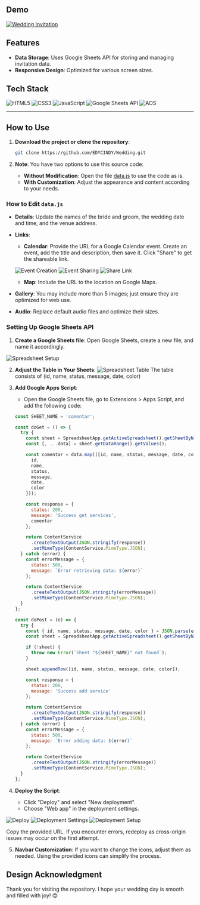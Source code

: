 ## Demo

[![Wedding Invitation](https://img.shields.io/badge/Demo-Wedding%20Invitation-blue?style=for-the-badge&logoColor=white)](https://edycindy.github.io/Wedding/?to=EDY%20CINDY)


## Features

- **Data Storage**: Uses Google Sheets API for storing and managing invitation data.
- **Responsive Design**: Optimized for various screen sizes.

## Tech Stack

![HTML5](https://img.shields.io/badge/HTML5-E34F26?style=for-the-badge&logo=html5&logoColor=white)
![CSS3](https://img.shields.io/badge/CSS3-1572B6?style=for-the-badge&logo=css3&logoColor=white)
![JavaScript](https://img.shields.io/badge/JavaScript-F7DF1E?style=for-the-badge&logo=javascript&logoColor=black)
![Google Sheets API](https://img.shields.io/badge/Google%20Sheets%20API-34A853?style=for-the-badge&logo=googlesheets&logoColor=white)
![AOS](https://img.shields.io/badge/AOS-Animate%20On%20Scroll-38B2AC?style=for-the-badge)

<hr/>

## How to Use

1. **Download the project or clone the repository**:
    ```bash
    git clone https://github.com/EDYCINDY/Wedding.git
    ```

2. **Note**: You have two options to use this source code:
    - **Without Modification**: Open the
      file [data.js](https://github.com/EDYCINDY/Wedding/blob/main/src/assets/data/data.js) to use the
      code as is.
    - **With Customization**: Adjust the appearance and content according to your needs.

### How to Edit `data.js`

- **Details**: Update the names of the bride and groom, the wedding date and time, and the venue address.
- **Links**:
    - **Calendar**: Provide the URL for a Google Calendar event. Create an event, add the title and description, then
      save it. Click "Share" to get the shareable link.

  ![Event Creation](src/assets/images/readme1.png)
  ![Event Sharing](src/assets/images/readme2.png)
  ![Share Link](src/assets/images/readme3.png)

    - **Map**: Include the URL to the location on Google Maps.
- **Gallery**: You may include more than 5 images; just ensure they are optimized for web use.
- **Audio**: Replace default audio files and optimize their sizes.

### Setting Up Google Sheets API

1. **Create a Google Sheets file**: Open Google Sheets, create a new file, and name it accordingly.

![Spreadsheet Setup](src/assets/images/readme4.png)

2. **Adjust the Table in Your Sheets**:
   ![Spreadsheet Table](src/assets/images/readme5.png)
   The table consists of (id, name, status, message, date, color)

4. **Add Google Apps Script**:
    - Open the Google Sheets file, go to Extensions > Apps Script, and add the following code:

    ```javascript
    const SHEET_NAME = 'comentar';

    const doGet = () => {
      try {
        const sheet = SpreadsheetApp.getActiveSpreadsheet().getSheetByName(SHEET_NAME);
        const [, ...data] = sheet.getDataRange().getValues();

        const comentar = data.map(([id, name, status, message, date, color]) => ({
          id,
          name,
          status,
          message,
          date,
          color
        }));

        const response = {
          status: 200,
          message: 'Success get services',
          comentar
        };

        return ContentService
          .createTextOutput(JSON.stringify(response))
          .setMimeType(ContentService.MimeType.JSON);
      } catch (error) {
        const errorMessage = {
          status: 500,
          message: `Error retrieving data: ${error}`
        };

        return ContentService
          .createTextOutput(JSON.stringify(errorMessage))
          .setMimeType(ContentService.MimeType.JSON);
      }
    };

    const doPost = (e) => {
      try {
        const { id, name, status, message, date, color } = JSON.parse(e.postData.contents);
        const sheet = SpreadsheetApp.getActiveSpreadsheet().getSheetByName(SHEET_NAME);

        if (!sheet) {
          throw new Error(`Sheet "${SHEET_NAME}" not found`);
        }

        sheet.appendRow([id, name, status, message, date, color]);

        const response = {
          status: 200,
          message: 'Success add service'
        };

        return ContentService
          .createTextOutput(JSON.stringify(response))
          .setMimeType(ContentService.MimeType.JSON);
      } catch (error) {
        const errorMessage = {
          status: 500,
          message: `Error adding data: ${error}`
        };

        return ContentService
          .createTextOutput(JSON.stringify(errorMessage))
          .setMimeType(ContentService.MimeType.JSON);
      }
    };
    ```

5. **Deploy the Script**:
    - Click "Deploy" and select "New deployment".
    - Choose "Web app" in the deployment settings.

![Deploy](src/assets/images/readme8.png)
![Deployment Settings](src/assets/images/readme7.png)
![Deployment Setup](src/assets/images/readme6.png)

Copy the provided URL. If you encounter errors, redeploy as cross-origin issues may occur on the first attempt.

5. **Navbar Customization**: If you want to change the icons, adjust them as needed. Using the provided icons can
   simplify the process.

## Design Acknowledgment

Thank you for visiting the repository. I hope your wedding day is smooth and filled with joy! 😊
